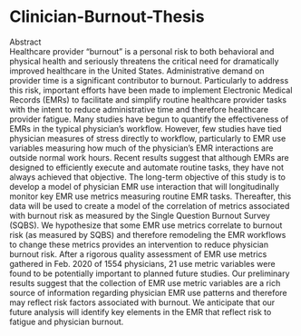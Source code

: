 # Clinician-Burnout-Thesis <br/>
Abstract <br/>
Healthcare provider “burnout” is a personal risk to both behavioral and physical health and seriously threatens the critical need for dramatically improved healthcare in the United States. Administrative demand on provider time is a significant contributor to burnout. Particularly to address this risk, important efforts have been made to implement Electronic Medical Records (EMRs) to facilitate and simplify routine healthcare provider tasks with the intent to reduce administrative time and therefore healthcare provider fatigue. Many studies have begun to quantify the effectiveness of EMRs in the typical physician’s workflow. However, few studies have tied physician measures of stress directly to workflow, particularly to EMR use variables measuring how much of the physician’s EMR interactions are outside normal work hours. Recent results suggest that although EMRs are designed to efficiently execute and automate routine tasks, they have not always achieved that objective. The long-term objective of this study is to develop a model of physician EMR use interaction that will longitudinally monitor key EMR use metrics measuring routine EMR tasks. Thereafter, this data will be used to create a model of the correlation of metrics associated with burnout risk as measured by the Single Question Burnout Survey (SQBS). We hypothesize that some EMR use metrics correlate to burnout risk (as measured by SQBS) and therefore remodeling the EMR workflows to change these metrics provides an intervention to reduce physician burnout risk. After a rigorous quality assessment of EMR use metrics gathered in Feb. 2020 of 1554 physicians, 21 use metric variables were found to be potentially important to planned future studies. Our preliminary results suggest that the collection of EMR use metric variables are a rich source of information regarding physician EMR use patterns and therefore may reflect risk factors associated with burnout. We anticipate that our future analysis will identify key elements in the EMR that reflect risk to fatigue and physician burnout.<br/>
